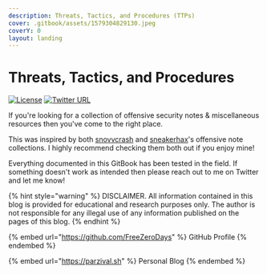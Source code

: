 ```yaml
---
description: Threats, Tactics, and Procedures (TTPs)
cover: .gitbook/assets/1579304829130.jpeg
coverY: 0
layout: landing
---
```


# Threats, Tactics, and Procedures

[![License](https://img.shields.io/badge/license-GPL3-lightgrey.svg)](https://www.gnu.org/licenses/gpl-3.0.en.html) [![Twitter URL](https://img.shields.io/twitter/follow/FreeZeroDays?label=FreeZeroDays%20%20%F0%9F%90%A6\&style=flat-square)](https://twitter.com/FreeZeroDays)

If you're looking for a collection of offensive security notes & miscellaneous resources then you've come to the right place.

This was inspired by both [snovvcrash](https://github.com/snovvcrash) and [sneakerhax](https://github.com/sneakerhax)'s offensive note collections. I highly recommend checking them both out if you enjoy mine!

Everything documented in this GitBook has been tested in the field. If something doesn't work as intended then please reach out to me on Twitter and let me know!&#x20;

{% hint style="warning" %}
DISCLAIMER. All information contained in this blog is provided for educational and research purposes only. The author is not responsible for any illegal use of any information published on the pages of this blog.
{% endhint %}

{% embed url="https://github.com/FreeZeroDays" %}
GitHub Profile
{% endembed %}

{% embed url="https://parzival.sh" %}
Personal Blog
{% endembed %}

